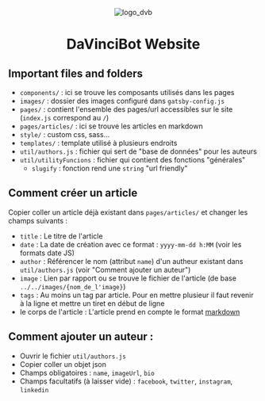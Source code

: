 <p align="center">
    <img src="http://davincibot.org/wp-content/themes/dvbtheme/img/logo_dvb.png"  alt="logo_dvb"/>
</p>
<h1 align="center">
  DaVinciBot Website
</h1>

## Important files and folders
* `components/` : ici se trouve les composants utilisés dans les pages
* `images/` : dossier des images configuré dans `gatsby-config.js`
* `pages/` : contient l'ensemble des pages/url accessibles sur le site (`index.js` correspond au `/`)
* `pages/articles/` : ici se trouve les articles en markdown
* `style/` : custom css, sass...
* `templates/` : template utilisé à plusieurs endroits
* `util/authors.js` : fichier qui sert de "base de données" pour les auteurs
* `util/utilityFuncions` : fichier qui contient des fonctions "générales"
    * `slugify` : fonction rend une `string` "url friendly"

## Comment créer un article 
Copier coller un article déjà existant dans `pages/articles/` et changer les champs suivants :
* `title` : Le titre de l'article
* `date` : La date de création avec ce format : `yyyy-mm-dd h:MM` (voir les formats date JS)
* `author` : Référencer le nom (attribut `name`) d'un autheur existant dans `util/authors.js` (voir "Comment ajouter un auteur")
* `image` : Lien par rapport ou se trouve le fichier de l'article (de base `../../images/{nom_de_l'image}`)
* `tags` : Au moins un tag par article. Pour en mettre plusieur il faut revenir à la ligne et mettre un tiret en début de ligne
* le corps de l'article : L'article prend en compte le format [markdown](https://github.com/adam-p/markdown-here/wiki/Markdown-Cheatsheet)

## Comment ajouter un auteur :
* Ouvrir le fichier `util/authors.js` 
* Copier coller un objet json
* Champs obligatoires : `name`, `imageUrl`, `bio` 
* Champs facultatifs (à laisser vide) :  `facebook`, `twitter`, `instagram`, `linkedin`
